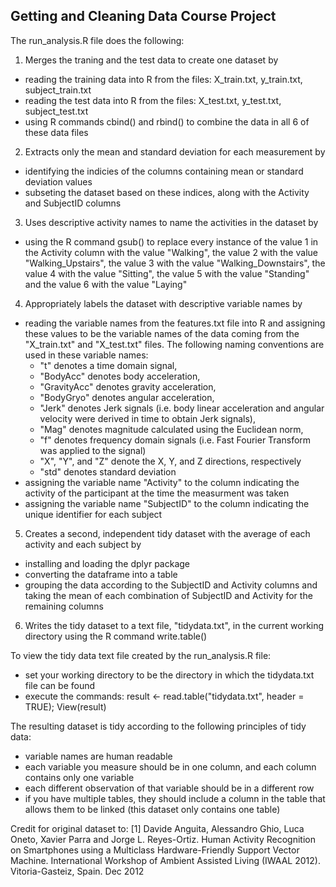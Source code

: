 ## Getting and Cleaning Data Course Project

The run_analysis.R file does the following:
1. Merges the traning and the test data to create one dataset by 
* reading the training data into R from the files: X_train.txt, y_train.txt, subject_train.txt
* reading the test data into R from the files: X_test.txt, y_test.txt, subject_test.txt
* using R commands cbind() and rbind() to combine the data in all 6 of these data files
2. Extracts only the mean and standard deviation for each measurement by
* identifying the indicies of the columns containing mean or standard deviation values
* subseting the dataset based on these indices, along with the Activity and SubjectID columns
3. Uses descriptive activity names to name the activities in the dataset by
* using the R command gsub() to replace every instance of the value 1 in the Activity column with the value "Walking", the value 2 with the value "Walking_Upstairs", the value 3 with the value "Walking_Downstairs", the value 4 with the value "Sitting", the value 5 with the value "Standing" and the value 6 with the value "Laying"
4. Appropriately labels the dataset with descriptive variable names by
* reading the variable names from the features.txt file into R and assigning these values to be the variable names of the data coming from the "X_train.txt" and "X_test.txt" files. The following naming conventions are used in these variable names:
  * "t" denotes a time domain signal, 
  * "BodyAcc" denotes body acceleration, 
  * "GravityAcc" denotes gravity acceleration, 
  * "BodyGryo" denotes angular acceleration,
  * "Jerk" denotes Jerk signals (i.e. body linear acceleration and angular velocity were derived in 	time to obtain Jerk signals), 
  * "Mag" denotes magnitude calculated using the Euclidean norm, 
  * "f" denotes frequency domain signals (i.e. Fast Fourier Transform was applied to the signal)
  * "X", "Y", and "Z" denote the X, Y, and Z directions, respectively
  * "std" denotes standard deviation 
* assigning the variable name "Activity" to the column indicating the activity of the participant at the time the measurment was taken
* assigning the variable name "SubjectID" to the column indicating the unique identifier for each subject 
5. Creates a second, independent tidy dataset with the average of each activity and each subject by
* installing and loading the dplyr package
* converting the dataframe into a table 
* grouping the data according to the SubjectID and Activity columns and taking the mean of each combination of SubjectID and Activity for the remaining columns
6. Writes the tidy dataset to a text file, "tidydata.txt", in the current working directory using the R command write.table()

To view the tidy data text file created by the run_analysis.R file:
* set your working directory to be the directory in which the tidydata.txt file can be found
* execute the commands: result <- read.table("tidydata.txt", header = TRUE); View(result)

The resulting dataset is tidy according to the following principles of tidy data:
* variable names are human readable
* each variable you measure should be in one column, and each column contains only one variable
* each different observation of that variable should be in a different row
* if you have multiple tables, they should include a column in the table that allows them to be linked (this dataset only contains one table)

Credit for original dataset to:
[1] Davide Anguita, Alessandro Ghio, Luca Oneto, Xavier Parra and Jorge L. Reyes-Ortiz. Human Activity Recognition on Smartphones using a Multiclass Hardware-Friendly Support Vector Machine. International Workshop of Ambient Assisted Living (IWAAL 2012). Vitoria-Gasteiz, Spain. Dec 2012